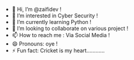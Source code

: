 - 👋 Hi, I’m @zaifidev !
- 👀 I’m interested in Cyber Security !
- 🌱 I’m currently learning Python !
- 💞️ I’m looking to collaborate on various project !
- 📫 How to reach me : Via Social Media !
- 😄 Pronouns: oye !
- ⚡ Fun fact: Cricket is my heart............

<!---
zaifidev/zaifidev is a ✨ special ✨ repository because its `README.md` (this file) appears on your GitHub profile.
You can click the Preview link to take a look at your changes.
--->
